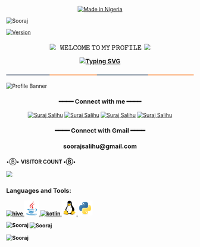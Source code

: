 <p align="center">
<a href="https://github.com/Sooraj"><img title="Made in Nigeria" src="https://img.shields.io/badge/MADE%20IN-NIGERIA-SCRIPT?colorA=%23ff8100&colorB=%23017e40&colorC=%23ff0000&style=for-the-badge"></a>

<p align="left"> <img src="https://komarev.com/ghpvc/?username=Sooraj&label=Profile%20views&color=0e75b6&style=flat" alt="Sooraj" /> </p>

<a href="https://github.com/Sooraj"><img title="Version" src="https://img.shields.io/badge/Version-1.0.0-green.svg?style=flat-square"></a>

<h3 align="center">
  <img src="https://emoji.discord.st/emojis/768b108d-274f-4f44-a634-8477b16efce7.gif" width="25">
  &nbsp; 𝚆𝙴𝙻𝙲𝙾𝙼𝙴 𝚃𝙾 𝙼𝚈 𝙿𝚁𝙾𝙵𝙸𝙻𝙴&nbsp;
  <img src="https://emoji.discord.st/emojis/768b108d-274f-4f44-a634-8477b16efce7.gif" width="25">

[![Typing SVG](https://readme-typing-svg.herokuapp.com?font=Neuton&size=25&color=30FF40&background=000000&center=true&vCenter=true&width=360&height=60&lines=Hello+World%2C+I'm+Sooraj+Here+🤙;𝙸𝚃'𝚜+𝙽𝙾𝚃+𝙹𝚄𝚂𝚃+𝙽𝙰𝙼𝙴+𝙱𝚁𝙾+🥱;𝙸𝚃'𝚜+𝙰+𝙱𝚁𝙰𝙽𝙳+🔥;Respect+Sooraj+🥀;Today+I+Will+Tell+You+😇;Please+Follow+My+GitHub+🙏;Thanks+My+All+Friend+🤙+🥰;Love+From+Nigeria🇳🇬)](https://git.io/typing-svg)

</h3>
<img align="center" alt="line" src="https://github.com/DalpatRathore/dalpatrathore/blob/main/assets/images/line-1.svg">

![Profile Banner](https://user-images.githubusercontent.com/79738922/150628863-e161ecb3-06fe-4656-be20-9122ed533309.gif)

<div align="center">
<h3>━━━━ Connect with me ━━━━</h3>
<a href="https://fb.com/SurajSalihu" target="blank"><img align="center" src="https://raw.githubusercontent.com/rahuldkjain/github-profile-readme-generator/master/src/images/icons/Social/facebook.svg" alt="Suraj Salihu" height="30" width="40" /></a>
<a href="https://twitter.com/SurajSalihu" target="blank"><img align="center" src="https://raw.githubusercontent.com/rahuldkjain/github-profile-readme-generator/master/src/images/icons/Social/twitter.svg" alt="Suraj Salihu" height="30" width="40" /></a>
<a href="https://t.me/SurajSalihu" target="blank"><img align="center" src="https://www.freepnglogos.com/uploads/telegram-logo-png-0.png" alt="Suraj Salihu" height="30" width="40" /></a>
<a href="https://instagram.com/SurajSalihu" target="blank"><img align="center" src="https://raw.githubusercontent.com/rahuldkjain/github-profile-readme-generator/master/src/images/icons/Social/instagram.svg" alt="Suraj Salihu" height="30" width="40" /></a>
</div>

<div align="center">
<h3>━━━━ Connect with Gmail ━━━━</h3>
<h3>soorajsalihu@gmail.com<h3>
</div>

•Ⓑ• <b>VISITOR COUNT •Ⓑ•  
<br>
<img src="https://profile-counter.glitch.me/Sooraj/count.svg" />

<h3 align="left">Languages and Tools:</h3>
<p align="left"> 
  <a href="https://hive.apache.org/" target="_blank" rel="noreferrer"> <img src="https://www.vectorlogo.zone/logos/apache_hive/apache_hive-icon.svg" alt="hive" width="40" height="40"/> </a> 
  <a href="https://www.java.com" target="_blank" rel="noreferrer"> <img src="https://raw.githubusercontent.com/devicons/devicon/master/icons/java/java-original.svg" alt="java" width="40" height="40"/> </a> 
  <a href="https://kotlinlang.org" target="_blank" rel="noreferrer"> <img src="https://www.vectorlogo.zone/logos/kotlinlang/kotlinlang-icon.svg" alt="kotlin" width="40" height="40"/> </a> 
  <a href="https://www.linux.org/" target="_blank" rel="noreferrer"> <img src="https://raw.githubusercontent.com/devicons/devicon/master/icons/linux/linux-original.svg" alt="linux" width="40" height="40"/> </a> 
  <a href="https://www.python.org" target="_blank" rel="noreferrer"> <img src="https://raw.githubusercontent.com/devicons/devicon/master/icons/python/python-original.svg" alt="python" width="40" height="40"/> </a> 
</p>

<p><img align="left" src="https://github-readme-stats.vercel.app/api/top-langs?username=Sooraj&show_icons=true&locale=en&layout=compact" alt="Sooraj" /></p>

<p>&nbsp;<img align="center" src="https://github-readme-stats.vercel.app/api?username=Sooraj&show_icons=true&locale=en" alt="Sooraj" /></p>

<p><img align="center" src="https://github-readme-streak-stats.herokuapp.com/?user=Sooraj&" alt="Sooraj" /></p>
